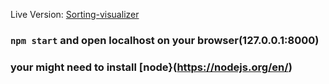 Live Version: [Sorting-visualizer](https://ibrahimsaeedpurdue.github.io/sorting-visualizer/)


### `npm start` and open localhost on your browser(127.0.0.1:8000)
### your might need to install [node}(https://nodejs.org/en/)
